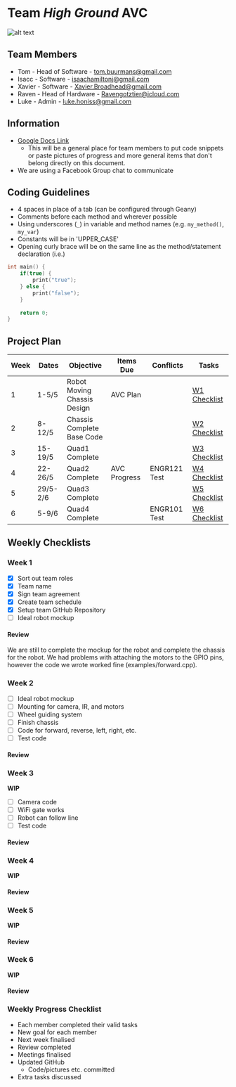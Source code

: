 # Team *High Ground* AVC
![alt text][pic]

## Team Members
* Tom - Head of Software - tom.buurmans@gmail.com
* Isacc - Software - isaachamiltonj@gmail.com
* Xavier - Software - Xavier.Broadhead@gmail.com
* Raven - Head of Hardware - Ravengotztier@icloud.com
* Luke - Admin - luke.honiss@gmail.com


## Information
* [Google Docs Link](https://docs.google.com/document/d/1r9uR-22ZHVupD0Ts2tCpkkdqB7kD9Vjael_ExiJzlJU/edit?usp=sharing)
    * This will be a general place for team members to put code snippets or paste pictures of progress and more general items that don't belong directly on this document.
* We are using a Facebook Group chat to communicate


## Coding Guidelines
* 4 spaces in place of a tab (can be configured through Geany)
* Comments before each method and wherever possible
* Using underscores (`_`) in variable and method names (e.g. `my_method()`, `my_var`)
* Constants will be in 'UPPER_CASE'
* Opening curly brace will be on the same line as the method/statement declaration (i.e.)
```c
int main() {
    if(true) {
        print("true");
    } else {
        print("false");
    }
    
    return 0;
}
```


## Project Plan
| Week | Dates | Objective | Items Due | Conflicts | Tasks |
| ---- | ----- | --------- | --------- | --------- | ----- |
| 1    | 1-5/5 | Robot Moving<br />Chassis Design | AVC Plan | | [W1 Checklist](https://github.com/LuciusDev/ENGR101-2017/README.md#week-1) |
| 2    | 8-12/5 | Chassis Complete<br />Base Code | | | [W2 Checklist](https://github.com/LuciusDev/ENGR101-2017/README.md#2eek-2) |
| 3    | 15-19/5 | Quad1 Complete | | | [W3 Checklist](https://github.com/LuciusDev/ENGR101-2017/README.md#2eek-3) |
| 4    | 22-26/5 | Quad2 Complete | AVC Progress | ENGR121 Test | [W4 Checklist](https://github.com/LuciusDev/ENGR101-2017/README.md#week-4) |
| 5    | 29/5-2/6 | Quad3 Complete | | | [W5 Checklist](https://github.com/LuciusDev/ENGR101-2017/README.md#week-5) |
| 6    | 5-9/6 | Quad4 Complete | | ENGR101 Test | [W6 Checklist](https://github.com/LuciusDev/ENGR101-2017/README.md#week-6) |

## Weekly Checklists
### Week 1
- [x] Sort out team roles
- [x] Team name
- [x] Sign team agreement
- [x] Create team schedule
- [x] Setup team GitHub Repository
- [ ] Ideal robot mockup

#### Review
We are still to complete the mockup for the robot and complete the chassis for the robot. We had problems with attaching the motors to the GPIO pins, however the code we wrote worked fine (examples/forward.cpp).


### Week 2
- [ ] Ideal robot mockup
- [ ] Mounting for camera, IR, and motors
- [ ] Wheel guiding system
- [ ] Finish chassis
- [ ] Code for forward, reverse, left, right, etc.
- [ ] Test code

#### Review


### Week 3
**WIP**
- [ ] Camera code
- [ ] WiFi gate works
- [ ] Robot can follow line
- [ ] Test code

#### Review


### Week 4
**WIP**

#### Review


### Week 5
**WIP**

#### Review


### Week 6
**WIP**

#### Review


### Weekly Progress Checklist
* Each member completed their valid tasks
* New goal for each member
* Next week finalised
* Review completed
* Meetings finalised
* Updated GitHub
    * Code/pictures etc. committed
* Extra tasks discussed

[pic]: https://m.popkey.co/fe3716/AlpAp_s-200x150.gif "We have the high ground"
